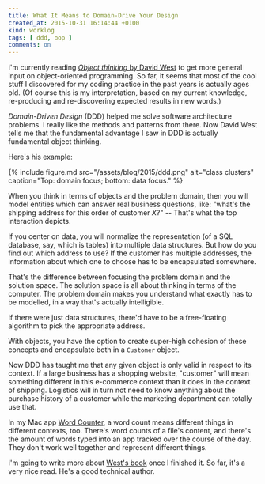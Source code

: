 ```yaml
---
title: What It Means to Domain-Drive Your Design
created_at: 2015-10-31 16:14:44 +0100
kind: worklog
tags: [ ddd, oop ]
comments: on
---
```


I'm currently reading  [_Object thinking_ by David West][dw] to get more general input on object-oriented programming. So far, it seems that most of the cool stuff I discovered for my coding practice in the past years is actually ages old. (Of course this is my interpretation, based on my current knowledge, re-producing and re-discovering expected results in new words.)

_Domain-Driven Design_ (DDD) helped me solve software architecture problems. I really like the methods and patterns from there. Now David West tells me that the fundamental advantage I saw in DDD is actually fundamental object thinking.

Here's his example:

{% include figure.md src="/assets/blog/2015/ddd.png" alt="class clusters" caption="Top: domain focus; bottom: data focus." %}

When you think in terms of objects and the problem domain, then you will model entities which can answer real business questions, like: "what's the shipping address for this order of customer _X_?" -- That's what the top interaction depicts.

If you center on data, you will normalize the representation (of a SQL database, say, which is tables) into multiple data structures. But how do you find out which address to use? If the customer has multiple addresses, the information about which one to choose has to be encapsulated somewhere. 

That's the difference between focusing the problem domain and the solution space. The solution space is all about thinking in terms of the computer. The problem domain makes you understand what exactly has to be modelled, in a way that's actually intelligible.

If there were just data structures, there'd have to be a free-floating algorithm to pick the appropriate address.

With objects, you have the option to create super-high cohesion of these concepts and encapsulate both in a `Customer` object.

Now DDD has taught me that any given object is only valid in respect to its context. If a large business has a shopping website, "customer" will mean something different in this e-commerce context than it does in the context of shipping. Logistics will in turn not need to know anything about the purchase history of a customer while the marketing department can totally use that.

In my Mac app [Word Counter](http://wordcounterapp.com), a word count means different things in different contexts, too. There's word counts of a file's content, and there's the amount of words typed into an app tracked over the course of the day. They don't work well together and represent different things.

I'm going to write more about [West's book][dw] once I finished it. So far, it's a very nice read. He's a good technical author.

[dw]: http://amzn.to/1P2XmVJ

